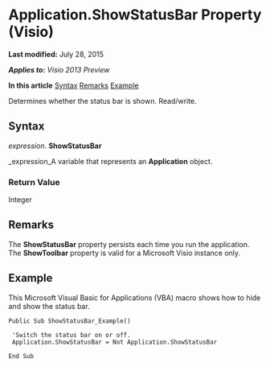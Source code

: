 
# Application.ShowStatusBar Property (Visio)

 **Last modified:** July 28, 2015

 _**Applies to:** Visio 2013 Preview_

 **In this article**
 [Syntax](#sectionSection0)
 [Remarks](#sectionSection1)
 [Example](#sectionSection2)


Determines whether the status bar is shown. Read/write.

## Syntax
<a name="sectionSection0"> </a>

 _expression_. **ShowStatusBar**

 _expression_A variable that represents an  **Application** object.


### Return Value

Integer


## Remarks
<a name="sectionSection1"> </a>

The  **ShowStatusBar** property persists each time you run the application. The **ShowToolbar** property is valid for a Microsoft Visio instance only.


## Example
<a name="sectionSection2"> </a>

This Microsoft Visual Basic for Applications (VBA) macro shows how to hide and show the status bar.


```
Public Sub ShowStatusBar_Example() 
 
 'Switch the status bar on or off. 
 Application.ShowStatusBar = Not Application.ShowStatusBar 
 
End Sub 

```

